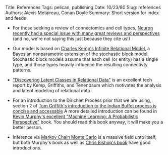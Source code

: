 Title: References
Tags: pelican, publishing
Date: 10/23/80
Slug: references
Authors: Alexis Metaireau, Conan Doyle
Summary: Short version for index and feeds

* For those seeking a review of connectomics and cell types, [Neuron
recently had a special issue with many great reviews and
perspectives](http://www.cell.com/neuron/issue?pii=S0896-6273%2814%29X0018-8
) (and no, we're not saying this just because they cite us!)


* Our model is based on [Charles Kemp's Infinite Relational Model](
http://web.mit.edu/cocosci/Papers/Kemp-etal-AAAI06.pdf ), a Bayesian
nonparametric extension of the stochastic block model. Stochastic
block models assume that each cell (or entity) has a single type, and
those types heavily influence the resulting connectivty patterns.

* ["Discovering Latent Classes in Relational
Data"](http://dspace.mit.edu/handle/1721.1/30489) is an excellent tech
report by Kemp, Griffiths, and Tenenbaum which motivates the analysis
and latent modeling of relational data.

* For an introduction to the Dirichlet Process prior that we are
using, section 2 of [Tom Griffith's introduction to the Indian Buffet
process is concise and
accessable](https://cocosci.berkeley.edu/tom/papers/indianbuffet.pdf)
A more detailed introduction can be found in [Kevin Murphy's excellent
"Machine Learning: A Probabilistic
Perspective"](http://www.cs.ubc.ca/~murphyk/MLbook/ ) book. You should
read this book anyway, it will make you a better person.

* Inference via [Markov Chain Monte
  Carlo](http://en.wikipedia.org/wiki/Markov_chain_Monte_Carlo) is a
  massive field unto itself, but both Murphy's book as well as [Chris
  Bishop's
  book](http://www.amazon.com/Pattern-Recognition-Learning-Information-Statistics/dp/0387310738
  ) have good introductions. 





